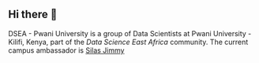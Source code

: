 ## Hi there 👋

DSEA - Pwani University is a group of Data Scientists at Pwani University - Kilifi, Kenya, part of the *Data Science East Africa* community. The current campus ambassador is [Silas Jimmy](https://github.com/silasjimmy) 

<!--
**dseapwaniuni/dseapwaniuni** is a ✨ _special_ ✨ repository because its `README.md` (this file) appears on your GitHub profile.

Here are some ideas to get you started:

- 🔭 I’m currently working on ...
- 🌱 I’m currently learning ...
- 👯 I’m looking to collaborate on ...
- 🤔 I’m looking for help with ...
- 💬 Ask me about ...
- 📫 How to reach me: ...
- 😄 Pronouns: ...
- ⚡ Fun fact: ...
-->
